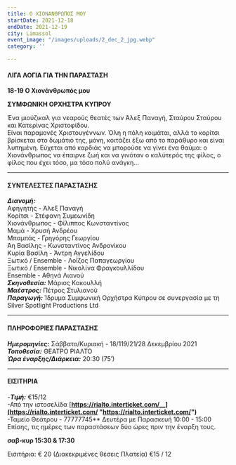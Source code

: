 ```yaml
---
title: Ο ΧΙΟΝΑΝΘΡΩΠΟΣ ΜΟΥ
startDate: 2021-12-18
endDate: 2021-12-19
city: Limassol
event_image: "/images/uploads/2_dec_2_jpg.webp"
category: ''

---
```

#### ΛΙΓΑ ΛΟΓΙΑ ΓΙΑ ΤΗΝ ΠΑΡΑΣΤΑΣΗ

**18-19 Ο Χιονάνθρωπός μου** 

**ΣΥΜΦΩΝΙΚΗ ΟΡΧΗΣΤΡΑ ΚΥΠΡΟΥ**

Ένα μιούζικαλ για νεαρούς θεατές των Άλεξ Παναγή, Σταύρου Σταύρου και Κατερίνας Χριστοφίδου.  
Είναι παραμονές Χριστουγέννων. Όλη η πόλη κοιμάται, αλλά το κορίτσι βρίσκεται στο δωμάτιό της, μόνη, κοιτάζει έξω από το παράθυρο και είναι λυπημένη. Εύχεται από καρδιάς να μπορούσε να γίνει ένα θαύμα: ο Χιονάνθρωπος να έπαιρνε ζωή και να γινόταν ο καλύτερός της φίλος, ο φίλος που έχει τόσο, μα τόσο πολύ ανάγκη…

***

#### ΣΥΝΤΕΛΕΣΤΕΣ ΠΑΡΑΣΤΑΣΗΣ

**_Διανομή:_**  
Αφηγητής - Άλεξ Παναγή  
Κορίτσι - Στέφανη Συμεωνίδη  
Χιονάνθρωπος - Φίλιππος Κωνσταντίνος  
Μαμά - Χρυσή Ανδρέου  
Μπαμπάς - Γρηγόρης Γεωργίου  
Άη Βασίλης - Κωνσταντίνος Ανδρονίκου  
Κυρία Βασίλη - Άντρη Αγγελίδου  
Ξωτικό / Ensemble - Λοΐζος Παπαγεωργίου  
Ξωτικό / Ensemble - Νικολίνα Φραγκουλλίδου  
Ensemble - Αθηνά Λιανού  
**_Σκηνοθεσία:_** Μάριος Κακουλλή  
**_Μαέστρος:_** Πέτρος Στυλιανού  
**_Παραγωγή:_** Ίδρυμα Συμφωνική Ορχήστρα Κύπρου σε συνεργασία με τη Silver Spotlight Productions Ltd

***

#### ΠΛΗΡΟΦΟΡΙΕΣ ΠΑΡΑΣΤΑΣΗΣ

**_Ημερομηνίες:_** Σάββατο/Κυριακή - 18/119/21/28 Δεκεμβρίου 2021  
**_Τοποθεσία:_** ΘΕΑΤΡΟ ΡΙΑΛΤΟ  
**_Ώρα έναρξης/Διάρκεια:_** 20:30 (75’)

***

#### ΕΙΣΙΤΗΡΙΑ

\-**_Τιμή:_** €15/12  
\-Από την ιστοσελίδα [**https://rialto.interticket.com/__](https://rialto.interticket.com/ "https://rialto.interticket.com/")**  
\-Ταμείο Θεάτρου - 77777745** Δευτέρα με Παρασκευή 10:00 - 15:00  
​Επίσης, τις ημέρες των παραστάσεων δύο ώρες πριν την έναρξη τους.

**σαβ-κυρ 15:30 & 17:30**

Εισιτήρια: € 20 (Διακεκριμένες θέσεις Πλατεία) €15 / 12